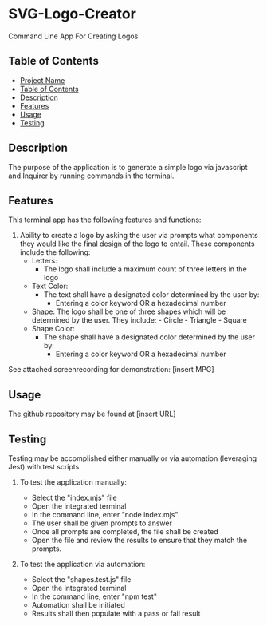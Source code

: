 # SVG-Logo-Creator
Command Line App For Creating Logos

## Table of Contents

- [Project Name](#svg-logo-creator)
- [Table of Contents](#table-of-contents)
- [Description](#description)
- [Features](#features)
- [Usage](#usage)
- [Testing](#testing)

## Description

The purpose of the application is to generate a simple logo via javascript and Inquirer by running commands in the terminal.

## Features

This terminal app has the following features and functions:

1. Ability to create a logo by asking the user via prompts what components they would like the final design of the logo to entail. These components include the following:
    - Letters:
        - The logo shall include a maximum count of three letters in the logo
    - Text Color:
        - The text shall have a designated color determined by the user by:
            - Entering a color keyword OR a hexadecimal number
    - Shape:
        The logo shall be one of three shapes which will be determined by the user. They include:
            - Circle
            - Triangle
            - Square
    - Shape Color:
        - The shape shall have a designated color determined by the user by:
            - Entering a color keyword OR a hexadecimal number

See attached screenrecording for demonstration: [insert MPG]
  
## Usage

The github repository may be found at [insert URL]










## Testing

Testing may be accomplished either manually or via automation (leveraging Jest) with test scripts.

1. To test the application manually:
    - Select the "index.mjs" file
    - Open the integrated terminal
    - In the command line, enter "node index.mjs"
    - The user shall be given prompts to answer
    - Once all prompts are completed, the file shall be created
    - Open the file and review the results to ensure that they match the prompts.


2. To test the application via automation:
    - Select the "shapes.test.js" file
    - Open the integrated terminal
    - In the command line, enter "npm test"
    - Automation shall be initiated
    - Results shall then populate with a pass or fail result


